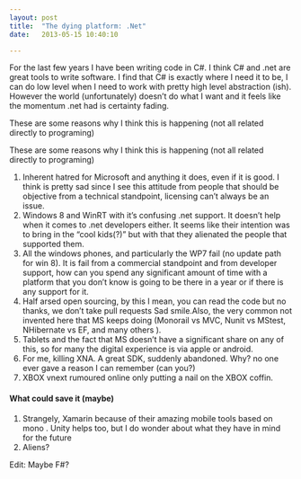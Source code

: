 ```yaml
---
layout: post
title:  "The dying platform: .Net"
date:   2013-05-15 10:40:10

---
```


For the last few years I have been writing code in C#. I think C# and .net are great tools to write software. I find that C# is exactly where I need it to be, I can do low level when I need to work with pretty high level abstraction (ish). However the world (unfortunately) doesn’t do what I want and it feels like the momentum .net had is certainty fading.

These are some reasons why I think this is happening (not all related directly to programing)

These are some reasons why I think this is happening (not all related directly to programing)

1. Inherent hatred for Microsoft and anything it does, even if it is good. I think is pretty sad since I see this attitude from people that should be objective from a technical standpoint, licensing can’t always be an issue.
2. Windows 8 and WinRT with it’s confusing .net support. It doesn’t help when it comes to .net developers either. It seems like their intention was to bring in the “cool kids(?)” but with that they alienated the people that supported them.
3. All the windows phones, and particularly the WP7 fail (no update path for win 8). It is fail from a commercial standpoint and from developer support, how can you spend any significant amount of time with a platform that you don’t know is going to be there in a year or if there is any support for it.
4. Half arsed open sourcing, by this I mean, you can read the code but no thanks, we don’t take pull requests Sad smile.Also, the very common not invented here that MS keeps doing (Monorail vs MVC, Nunit vs MStest, NHibernate vs EF, and many others ).
5. Tablets and the fact that MS doesn’t have a significant share on any of this, so for many the digital experience is via apple or android.
6. For me, killing XNA. A great SDK, suddenly abandoned. Why? no one ever gave a reason I can remember (can you?) 
7. XBOX vnext rumoured online only putting a nail on the XBOX coffin.

#### What could save it  (maybe)

1. Strangely, Xamarin because of their amazing mobile tools based on mono . Unity helps too, but I do wonder about what they have in mind for the future
2. Aliens?

Edit: Maybe F#?

